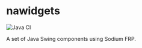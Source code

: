 # nawidgets
![Java CI](https://github.com/nedervold/nawidgets/workflows/Java%20CI/badge.svg)

A set of Java Swing components using Sodium FRP.
